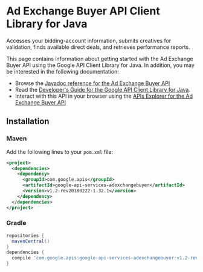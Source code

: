 # Ad Exchange Buyer API Client Library for Java

Accesses your bidding-account information, submits creatives for validation, finds available direct deals, and retrieves performance reports.

This page contains information about getting started with the Ad Exchange Buyer API
using the Google API Client Library for Java. In addition, you may be interested
in the following documentation:

* Browse the [Javadoc reference for the Ad Exchange Buyer API][javadoc]
* Read the [Developer's Guide for the Google API Client Library for Java][google-api-client].
* Interact with this API in your browser using the [APIs Explorer for the Ad Exchange Buyer API][api-explorer]

## Installation

### Maven

Add the following lines to your `pom.xml` file:

```xml
<project>
  <dependencies>
    <dependency>
      <groupId>com.google.apis</groupId>
      <artifactId>google-api-services-adexchangebuyer</artifactId>
      <version>v1.2-rev20180222-1.32.1</version>
    </dependency>
  </dependencies>
</project>
```

### Gradle

```gradle
repositories {
  mavenCentral()
}
dependencies {
  compile 'com.google.apis:google-api-services-adexchangebuyer:v1.2-rev20180222-1.32.1'
}
```

[javadoc]: https://googleapis.dev/java/google-api-services-adexchangebuyer/latest/index.html
[google-api-client]: https://github.com/googleapis/google-api-java-client/
[api-explorer]: https://developers.google.com/apis-explorer/#p/adexchangebuyer/v1/
